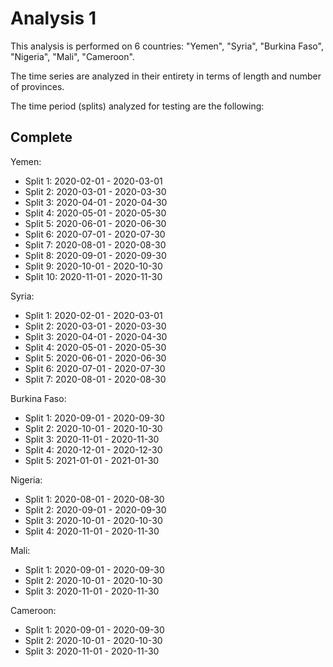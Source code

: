 # Analysis 1

This analysis is performed on 6 countries: "Yemen", "Syria", "Burkina Faso", "Nigeria", "Mali", "Cameroon".

The time series are analyzed in their entirety in terms of length and number of provinces.

The time period (splits) analyzed for testing are the following:

## Complete 

Yemen: 

- Split 1: 2020-02-01 - 2020-03-01
- Split 2: 2020-03-01 - 2020-03-30
- Split 3: 2020-04-01 - 2020-04-30
- Split 4: 2020-05-01 - 2020-05-30
- Split 5: 2020-06-01 - 2020-06-30
- Split 6: 2020-07-01 - 2020-07-30
- Split 7: 2020-08-01 - 2020-08-30
- Split 8: 2020-09-01 - 2020-09-30
- Split 9: 2020-10-01 - 2020-10-30
- Split 10: 2020-11-01 - 2020-11-30

Syria: 

- Split 1: 2020-02-01 - 2020-03-01
- Split 2: 2020-03-01 - 2020-03-30
- Split 3: 2020-04-01 - 2020-04-30
- Split 4: 2020-05-01 - 2020-05-30
- Split 5: 2020-06-01 - 2020-06-30
- Split 6: 2020-07-01 - 2020-07-30
- Split 7: 2020-08-01 - 2020-08-30
    
Burkina Faso:

- Split 1: 2020-09-01 - 2020-09-30
- Split 2: 2020-10-01 - 2020-10-30
- Split 3: 2020-11-01 - 2020-11-30
- Split 4: 2020-12-01 - 2020-12-30
- Split 5: 2021-01-01 - 2021-01-30

Nigeria:

- Split 1: 2020-08-01 - 2020-08-30
- Split 2: 2020-09-01 - 2020-09-30
- Split 3: 2020-10-01 - 2020-10-30
- Split 4: 2020-11-01 - 2020-11-30

Mali:

- Split 1: 2020-09-01 - 2020-09-30
- Split 2: 2020-10-01 - 2020-10-30
- Split 3: 2020-11-01 - 2020-11-30

Cameroon:

- Split 1: 2020-09-01 - 2020-09-30
- Split 2: 2020-10-01 - 2020-10-30
- Split 3: 2020-11-01 - 2020-11-30
